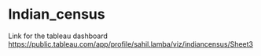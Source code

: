 # Indian_census
Link for the tableau dashboard https://public.tableau.com/app/profile/sahil.lamba/viz/indiancensus/Sheet3
